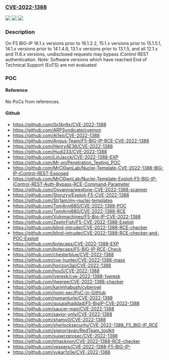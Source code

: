### [CVE-2022-1388](https://cve.mitre.org/cgi-bin/cvename.cgi?name=CVE-2022-1388)
![](https://img.shields.io/static/v1?label=Product&message=BIG-IP&color=blue)
![](https://img.shields.io/static/v1?label=Version&message=17.0.x!%3E%3D%2017.0.0%20&color=brighgreen)
![](https://img.shields.io/static/v1?label=Vulnerability&message=CWE-306%20Missing%20Authentication%20for%20Critical%20Function&color=brighgreen)

### Description

On F5 BIG-IP 16.1.x versions prior to 16.1.2.2, 15.1.x versions prior to 15.1.5.1, 14.1.x versions prior to 14.1.4.6, 13.1.x versions prior to 13.1.5, and all 12.1.x and 11.6.x versions, undisclosed requests may bypass iControl REST authentication. Note: Software versions which have reached End of Technical Support (EoTS) are not evaluated

### POC

#### Reference
No PoCs from references.

#### Github
- https://github.com/0xf4n9x/CVE-2022-1388
- https://github.com/ARPSyndicate/cvemon
- https://github.com/Al1ex/CVE-2022-1388
- https://github.com/Angus-Team/F5-BIG-IP-RCE-CVE-2022-1388
- https://github.com/Henry4E36/CVE-2022-1388
- https://github.com/Hudi233/CVE-2022-1388
- https://github.com/LinJacck/CVE-2022-1388-EXP
- https://github.com/Mr-xn/Penetration_Testing_POC
- https://github.com/MrCl0wnLab/Nuclei-Template-CVE-2022-1388-BIG-IP-iControl-REST-Exposed
- https://github.com/MrCl0wnLab/Nuclei-Template-Exploit-F5-BIG-IP-iControl-REST-Auth-Bypass-RCE-Command-Parameter
- https://github.com/Osyanina/westone-CVE-2022-1388-scanner
- https://github.com/Stonzyy/Exploit-F5-CVE-2022-1388
- https://github.com/Str1am/my-nuclei-templates
- https://github.com/TomArni680/CVE-2022-1388-POC
- https://github.com/TomArni680/CVE-2022-1388-RCE
- https://github.com/Vulnmachines/F5-Big-IP-CVE-2022-1388
- https://github.com/ZephrFish/F5-CVE-2022-1388-Exploit
- https://github.com/blind-intruder/CVE-2022-1388-RCE-checker
- https://github.com/blind-intruder/CVE-2022-1388-RCE-checker-and-POC-Exploit
- https://github.com/bytecaps/CVE-2022-1388-EXP
- https://github.com/bytecaps/F5-BIG-IP-RCE-Check
- https://github.com/chesterblue/CVE-2022-1388
- https://github.com/cve-hunter/CVE-2022-1388-mass
- https://github.com/horizon3ai/CVE-2022-1388
- https://github.com/hou5/CVE-2022-1388
- https://github.com/iveresk/cve-2022-1388-1veresk
- https://github.com/jheeree/CVE-2022-1388-checker
- https://github.com/karimhabush/cyberowl
- https://github.com/nomi-sec/PoC-in-GitHub
- https://github.com/numanturle/CVE-2022-1388
- https://github.com/qusaialhaddad/F5-BigIP-CVE-2022-1388
- https://github.com/saucer-man/CVE-2022-1388
- https://github.com/savior-only/CVE-2022-1388
- https://github.com/shamo0/CVE-2022-1388
- https://github.com/sherlocksecurity/CVE-2022-1388_F5_BIG-IP_RCE
- https://github.com/signorrayan/RedTeam_toolkit
- https://github.com/superzerosec/CVE-2022-1388
- https://github.com/trhacknon/CVE-2022-1388-RCE-checker
- https://github.com/vesperp/CVE-2022-1388-F5-BIG-IP-
- https://github.com/yukar1z0e/CVE-2022-1388

